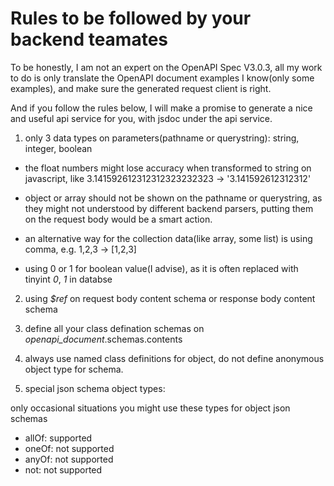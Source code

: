 # Rules to be followed by your backend teamates

To be honestly, I am not an expert on the OpenAPI Spec V3.0.3, all my work to do is only translate the OpenAPI document examples I know(only some examples), and make sure the generated request client is right.

And if you follow the rules below, I will make a promise to generate a nice and useful api service for you, with jsdoc under the api service.

1. only 3 data types on parameters(pathname or querystring): string, integer, boolean

- the float numbers might lose accuracy when transformed to string on javascript, like 3.141592612312312323232323 -> '3.141592612312312'

- object or array should not be shown on the pathname or querystring, as they might not understood by different backend parsers, putting them on the request body would be a smart action.

- an alternative way for the collection data(like array, some list) is using comma, e.g. 1,2,3 -> \[1,2,3]

- using 0 or 1 for boolean value(I advise), as it is often replaced with tinyint *0*, *1* in databse

2. using *$ref* on request body content schema or response body content schema

3. define all your class defination schemas on *openapi_document*.schemas.contents

4. always use named class definitions for object, do not define anonymous object type for schema.

5. special json schema object types:

only occasional situations you might use these types for object json schemas

- allOf: supported
- oneOf: not supported
- anyOf: not supported
- not: not supported